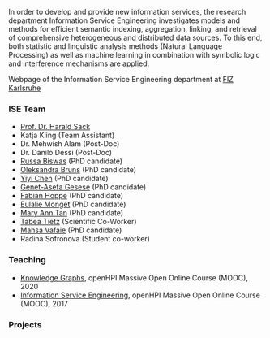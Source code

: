 In order to develop and provide new information services, the research department Information Service Engineering investigates models and methods for efficient semantic indexing, aggregation, linking, and retrieval of comprehensive heterogeneous and distributed data sources. To this end, both statistic and linguistic analysis methods (Natural Language Processing) as well as machine learning in combination with symbolic logic and interference mechanisms are applied.

Webpage of the Information Service Engineering department at [FIZ Karlsruhe](https://www.fiz-karlsruhe.de/en/forschung/information-service-engineering)

### ISE Team

- [Prof. Dr. Harald Sack](https://www.fiz-karlsruhe.de/de/forschung/publikationen-prof-dr-harald-sack) 
- Katja Kling (Team Assistant)
- Dr. Mehwish Alam (Post-Doc)
- Dr. Danilo Dessi (Post-Doc)
- [Russa Biswas](https://www.fiz-karlsruhe.de/index.php/en/forschung/lebenslauf-und-publikationen-russa-biswas) (PhD candidate)
- [Oleksandra Bruns](https://www.fiz-karlsruhe.de/de/forschung/lebenslauf-und-publikationen-oleksandra-bruns) (PhD candidate)
- [Yiyi Chen](https://www.fiz-karlsruhe.de/de/forschung/lebenslauf-und-publikationen-yiyi-chen) (PhD candidate)
- [Genet-Asefa Gesese](https://www.fiz-karlsruhe.de/de/forschung/lebenslauf-und-publikationen-genet-asefa-gesese) (PhD candidate) 
- [Fabian Hoppe](https://www.fiz-karlsruhe.de/de/forschung/lebenslauf-und-publikationen-fabian-hoppe) (PhD candidate)
- [Eulalie Monget](https://www.fiz-karlsruhe.de/de/forschung/lebenslauf-und-publikationen-eulalie-monget) (PhD candidate)
- [Mary Ann Tan](https://www.fiz-karlsruhe.de/de/forschung/lebenslauf-und-publikationen-mary-ann-tan) (PhD candidate)
- [Tabea Tietz](https://www.fiz-karlsruhe.de/index.php/en/forschung/lebenslauf-und-publikationen-tabea-tietz) (Scientific Co-Worker)
- [Mahsa Vafaie](https://www.fiz-karlsruhe.de/de/forschung/lebenslauf-und-publikationen-mahsa-vafaie) (PhD candidate)
- Radina Sofronova (Student co-worker)

### Teaching

- [Knowledge Graphs](https://open.hpi.de/courses/knowledgegraphs2020?locale=de), openHPI Massive Open Online Course (MOOC), 2020
- [Information Service Engineering](https://open.hpi.de/courses/semanticweb2017), openHPI Massive Open Online Course (MOOC), 2017

### Projects




